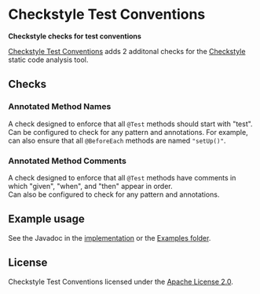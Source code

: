# Checkstyle Test Conventions

**Checkstyle checks for test conventions**

[Checkstyle Test Conventions](https://github.com/AdoraMel/checkstyle-test-conventions/) adds 2 additonal checks for the
[Checkstyle](https://github.com/checkstyle/checkstyle) static code analysis tool.

## Checks

### Annotated Method Names

A check designed to enforce that all `@Test` methods should start with "test".  
Can be configured to check for any pattern and annotations. For example, can also ensure that all `@BeforeEach` methods are named `"setUp()"`.

### Annotated Method Comments

A check designed to enforce that all `@Test` methods have comments in which "given", "when", and "then" appear in order.  
Can also be configured to check for any pattern and annotations.

## Example usage

See the Javadoc in the [implementation](https://github.com/AdoraMel/checkstyle-test-conventions/tree/main/src/main/java/com/adoramel/checks) or the [Examples folder](https://github.com/AdoraMel/checkstyle-test-conventions/tree/main/examples).

## License

Checkstyle Test Conventions licensed under the [Apache License 2.0](http://www.apache.org/licenses/LICENSE-2.0).
